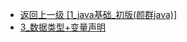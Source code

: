 - [返回上一级 [1_java基础_初版(颜群java)]](后端/JavaNote/1_java基础_初版(颜群java)/)
- [3_数据类型+变量声明](后端/JavaNote/1_java基础_初版(颜群java)/3_数据类型+变量声明/)
